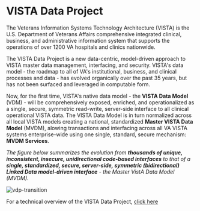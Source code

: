 
# VISTA Data Project

The Veterans Information Systems Technology Architecture (VISTA) is the U.S. Department of Veterans Affairs comprehensive integrated  clinical, business, and administrative information system that supports the operations of over 1200 VA hospitals and clinics nationwide.  

The VISTA Data Project is a new data-centric, model-driven approach to VISTA master data management, interfacing, and security.  VISTA's data model - the roadmap to all of VA's institutional, business, and clinical processes and data - has evolved organically over the past 35 years, but has not been surfaced and leveraged in computable form. 

Now, for the first time, VISTA's native data model - the __VISTA Data Model__ (VDM) - will be comprehensively exposed, enriched, and operationalized as a single, secure, symmetric read-write, server-side interface to all clinical operational VISTA data.   The VISTA Data Model is in turn normalized across all local VISTA models creating a national, standardized __Master VISTA Data Model__ (MVDM), alowing  transactions and interfacing across all VA VISTA systems enterprise-wide using one single, standard, secure mechanism: __MVDM Services__.

*The figure below summarizes the evolution from __thousands of unique, inconsistent, insecure, unidirectional code-based interfaces__ to that of a __single, standardized, secure, server-side, symmetric (bidirectional) Linked Data model-driven interface__ - the Master VistA Data Model (MVDM).*   


![vdp-transition](https://github.com/vistadataproject/documents/blob/master/images/vdp-transition-20170314.png)


For a technical overview of the VISTA Data Project, [click here](https://github.com/vistadataproject/documents/tree/master/Background)


